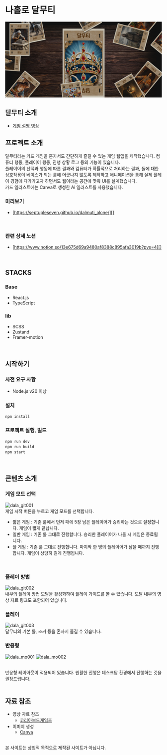 # 나홀로 달무티
<p align="center">
    <img src=".readme/preview.jpg" />
</p>

## 달무티 소개
- [게임 설명 영상][]

[게임 설명 영상]: https://youtu.be/sO-vxnoL31A?si=ls5eMAc9QKEPIoIs

## 프로젝트 소개
달무티라는 카드 게임을 혼자서도 간단하게 즐길 수 있는 게임 웹앱을 제작했습니다. 컴퓨터 행동, 플레이어 행동, 진행 상황 로그 등의 기능이 있습니다.<br/>
플레이어의 선택과 행동에 따른 결과와 컴퓨터가 확률적으로 처리하는 결과, 둘에 대한 상호작용이 베이스가 되는 룰에 어긋나지 않도록 제작하고 애니메이션을 통해 실제 플레이 경험에 다가가고자 하면서도 웹이라는 공간에 맞춰 UI를 설계했습니다.<br/>
카드 일러스트에는 Canva로 생성한 Ai 일러스트를 사용했습니다.

### 미리보기
- [https://septupleseven.github.io/dalmuti_alone/][]

[https://septupleseven.github.io/dalmuti_alone/]: https://septupleseven.github.io/dalmuti_alone/
<br/>

### 관련 상세 노션
- [https://www.notion.so/13e675d69a9480af8388c895afa3019b?pvs=4][]

[https://www.notion.so/13e675d69a9480af8388c895afa3019b?pvs=4]: https://www.notion.so/13e675d69a9480af8388c895afa3019b?pvs=4
<br/>

## STACKS   
### Base
- React.js
- TypeScript
### lib
- SCSS
- Zustand
- Framer-motion
<br/>

## 시작하기
### 사전 요구 사항
- Node.js v20 이상

### 설치
```bash
npm install
```

### 프로젝트 실행, 빌드
```bash
npm run dev
npm run build
npm start
```
<br/>

## 콘텐츠 소개   
### 게임 모드 선택
![dala_git001](https://github.com/user-attachments/assets/f6efac7e-1186-4f48-a958-41fa61d3333f)
<br/>
게임 시작 버튼을 누르고 게임 모드를 선택합니다.
- 짧은 게임 : 기존 룰에서 먼저 패에 5장 남은 플레이어가 승리하는 것으로 설정합니다. 게임이 짧게 끝납니다.
- 일반 게임 : 기존 룰 그대로 진행합니다. 승리한 플레이어가 나올 시 게임은 종료됩니다.
- 풀 게임 : 기존 룰 그대로 진행합니다. 마지막 한 명의 플레이어가 남을 때까지 진행합니다. 게임이 상당히 길게 진행됩니다.
<br/>

### 플레이 방법
![dala_git002](https://github.com/user-attachments/assets/476c142c-dd4f-447b-acee-98aaceb3e4e3)
<br/>
내부의 플레이 방법 모달을 활성화하여 플레이 가이드를 볼 수 있습니다. 모달 내부의 영상 자료 링크도 포함되어 있습니다.
<br/>

### 플레이
![dala_git003](https://github.com/user-attachments/assets/9a830305-93fa-455b-93fd-f1bc77f1a03c)
<br/>
달무티의 기본 룰, 조커 등을 혼자서 즐길 수 있습니다.

### 반응형
![dala_mo001](https://github.com/user-attachments/assets/db616812-c7d9-45be-82fb-87c08fd5d0ac)
![dala_mo002](https://github.com/user-attachments/assets/c952526b-9fe6-4fe5-a619-eafcfb45edc5)

<br/>
반응형 레이아웃이 적용되어 있습니다. 원활한 진행은 데스크탑 환경에서 진행하는 것을 권장드립니다.
<br/>
<br/>

## 자료 참조
- 영상 자료 참조
  - [코리아보드게임즈](https://www.youtube.com/watch?v=sO-vxnoL31A)
- 이미지 생성
  - [Canva](https://www.canva.com/ko_kr/)
<br />
본 사이트는 상업적 목적으로 제작된 사이트가 아닙니다.
